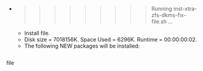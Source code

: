 * >>>>>>>>> Running inst-xtra-zfs-dkms-fix-file.sh ...
  * Install file.
  * Disk size = 7018156K. Space Used = 6296K. Runtime = 00:00:00:02.
  * The following NEW packages will be installed:
  ```bash
file
  ```
